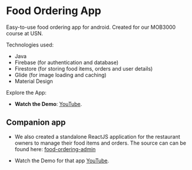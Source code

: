 # Food Ordering App

Easy-to-use food ordering app for android. Created for our MOB3000 course at USN.

Technologies used:

- Java
- Firebase (for authentication and database)
- Firestore (for storing food items, orders and user details)
- Glide (for image loading and caching)
- Material Design

Explore the App:

- **Watch the Demo**: [YouTube](https://youtu.be/BTqkQSejvXo).

## Companion app

- We also created a standalone ReactJS application for the restaurant owners to manage their food items and orders. The source can can be found here: [food-ordering-admin](https://github.com/jenslys/food-ordering-admin)

- Watch the Demo for that app [YouTube](https://youtu.be/tUGd6NJx32k).
